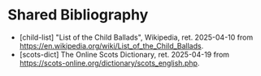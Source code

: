# Shared Bibliography

- [child-list] "List of the Child Ballads", Wikipedia, ret. 2025-04-10 from https://en.wikipedia.org/wiki/List_of_the_Child_Ballads.
- [scots-dict] The Online Scots Dictionary, ret. 2025-04-19 from https://scots-online.org/dictionary/scots_english.php.
